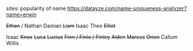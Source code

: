 sites:
popularity of name https://datayze.com/name-uniqueness-analyzer?name=erwin


~~Ethan~~ / Nathan
Damian
~~Liam~~
Isaac
Theo
~~Elliot~~


Isaac
~~Knox~~
~~Luca~~
~~Lucius~~
~~Finn / Finlo / Finley~~
~~Aiden~~
~~Marcus~~
~~Orion~~
Callum
Willis



